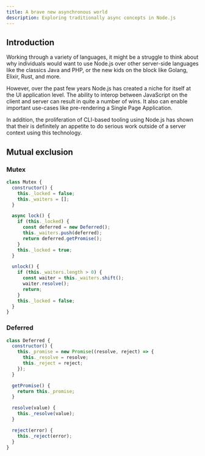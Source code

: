 ```yaml
---
title: A brave new asynchronous world
description: Exploring traditionally async concepts in Node.js
---
```


## Introduction

Working through a variety of languages, it might be a struggle to think about
why individuals would want to use Node.js over other server-side languages like
the classics Java and PHP, or the new kids on the block like Golang, Elixir,
Rust, and more.

However, over the past few years Node.js has created a niche for itself at the
UI application level. The ability to interop between JavaScript on the client
and server can result in quite a number of wins. It also can enable important
use-cases like pre-rendering a Single Page Application.

In addition, the proliferation of CLI-based tooling using Node.js has shown that
their is definitely an appetite to do serious work outside of a server context
using this technology.

## Mutual exclusion

### Mutex

```js
class Mutex {
  constructor() {
    this._locked = false;
    this._waiters = [];
  }

  async lock() {
    if (this._locked) {
      const deferred = new Deferred();
      this._waiters.push(deferred);
      return deferred.getPromise();
    }
    this._locked = true;
  }

  unlock() {
    if (this._waiters.length > 0) {
      const waiter = this._waiters.shift();
      waiter.resolve();
      return;
    }
    this._locked = false;
  }
}
```

### Deferred

```js
class Deferred {
  constructor() {
    this._promise = new Promise((resolve, reject) => {
      this._resolve = resolve;
      this._reject = reject;
    });
  }

  getPromise() {
    return this._promise;
  }

  resolve(value) {
    this._resolve(value);
  }

  reject(error) {
    this._reject(error);
  }
}
```
